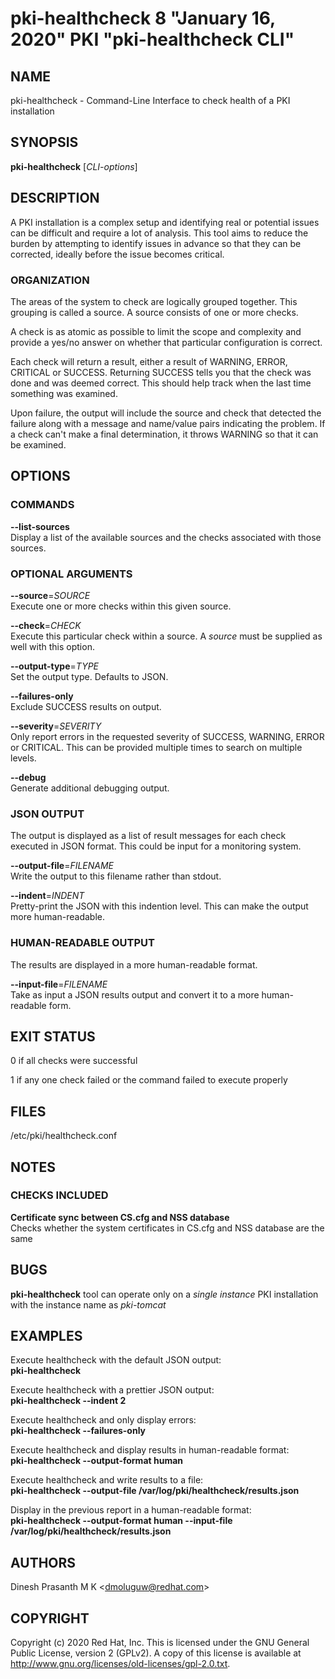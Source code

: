 # pki-healthcheck 8 "January 16, 2020" PKI "pki-healthcheck CLI"

## NAME

pki-healthcheck - Command-Line Interface to check health of a PKI installation

## SYNOPSIS

**pki-healthcheck** [*CLI-options*]

## DESCRIPTION

A PKI installation is a complex setup and identifying real or potential issues can be difficult and require a lot of analysis. This tool aims to reduce the burden by attempting to identify issues in advance so that they can be corrected, ideally before the issue becomes critical.

### ORGANIZATION

The areas of the system to check are logically grouped together. This grouping is called a source. A source consists of one or more checks.

A check is as atomic as possible to limit the scope and complexity and provide a yes/no answer on whether that particular configuration is correct.

Each check will return a result, either a result of WARNING, ERROR, CRITICAL or SUCCESS. Returning SUCCESS tells you that the check was done and was deemed correct. This should help track when the last time  something  was examined.

Upon  failure,  the  output  will include the source and check that detected the failure along with a message and name/value pairs indicating the problem. If a check can't make a final determination, it throws WARNING so that it can be examined.

## OPTIONS

### COMMANDS

**--list-sources**  
    Display a list of the available sources and the checks associated with those sources.

### OPTIONAL ARGUMENTS

**--source**=*SOURCE*  
    Execute one or more checks within this given source.

**--check**=*CHECK*  
    Execute this particular check within a source. A *source* must be supplied as well with this option.

**--output-type**=*TYPE*  
    Set the output type. Defaults to JSON.

**--failures-only**  
    Exclude SUCCESS results on output.

**--severity**=*SEVERITY*  
    Only report errors in the requested severity of SUCCESS, WARNING, ERROR or CRITICAL. This can be provided multiple times to search on multiple levels.

**--debug**  
    Generate additional debugging output.

### JSON OUTPUT

The output is displayed as a list of result messages for each check executed in JSON format. This could be input for a monitoring system.

**--output-file**=*FILENAME*  
    Write the output to this filename rather than stdout.

**--indent**=*INDENT*  
    Pretty-print the JSON with this indention level. This can make the output more human-readable.

### HUMAN-READABLE OUTPUT

The results are displayed in a more human-readable format.

**--input-file**=*FILENAME*  
    Take as input a JSON results output and convert it to a more human-readable form.

## EXIT STATUS

0 if all checks were successful

1 if any one check failed or the command failed to execute properly

## FILES

/etc/pki/healthcheck.conf

## NOTES

### CHECKS INCLUDED

**Certificate sync between CS.cfg and NSS database**  
Checks whether the system certificates in CS.cfg and NSS database are the same

## BUGS

**pki-healthcheck** tool can operate only on a *single instance* PKI installation with the instance name as *pki-tomcat*

## EXAMPLES

Execute healthcheck with the default JSON output:  
**pki-healthcheck**

Execute healthcheck with a prettier JSON output:  
**pki-healthcheck --indent 2**

Execute healthcheck and only display errors:  
**pki-healthcheck --failures-only**

Execute healthcheck and display results in human-readable format:  
**pki-healthcheck --output-format human**

Execute healthcheck and write results to a file:  
**pki-healthcheck --output-file /var/log/pki/healthcheck/results.json**

Display in the previous report in a human-readable format:  
**pki-healthcheck --output-format human --input-file /var/log/pki/healthcheck/results.json**

## AUTHORS

Dinesh Prasanth M K \<dmoluguw@redhat.com>

## COPYRIGHT

Copyright (c) 2020 Red Hat, Inc.
This is licensed under the GNU General Public License, version 2 (GPLv2).
A copy of this license is  available  at <http://www.gnu.org/licenses/old-licenses/gpl-2.0.txt>.
